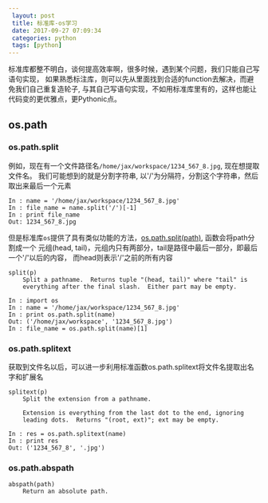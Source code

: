 ```yaml
---
 layout: post
 title: 标准库-os学习
 date: 2017-09-27 07:09:34
 categories: python
 tags: [python]
---
```


标准库都整不明白，谈何提高效率啊，很多时候，遇到某个问题，我们只能自己写语句实现，
如果熟悉标注库，则可以先从里面找到合适的function去解决，而避免我们自己重复造轮子,
与其自己写语句实现，不如用标准库里有的，这样也能让代码变的更优雅点，更Pythonic点。


## os.path

### os.path.split
例如，现在有一个文件路径名`/home/jax/workspace/1234_567_8.jpg`, 现在想提取文件名。
我们可能想到的就是分割字符串, 以'/'为分隔符，分割这个字符串，然后取出来最后一个元素

```
In : name = '/home/jax/workspace/1234_567_8.jpg'
In : file_name = name.split('/')[-1]
In : print file_name
Out: 1234_567_8.jpg
```

但是标准库`os`提供了具有类似功能的方法，[os.path.split(path)][os.path.split], 函数会将path分割成一个
元组(head, tail)，元组内只有两部分，tail是路径中最后一部分，即最后一个'/'以后的内容，
而head则表示'/'之前的所有内容
```
split(p)
    Split a pathname.  Returns tuple "(head, tail)" where "tail" is
    everything after the final slash.  Either part may be empty.
```

```
In : import os
In : name = '/home/jax/workspace/1234_567_8.jpg'
In : print os.path.split(name)
Out: ('/home/jax/workspace', '1234_567_8.jpg')
In : file_name = os.path.split(name)[1]
```

### os.path.splitext
获取到文件名以后，可以进一步利用标准函数os.path.splitext将文件名提取出名字和扩展名

```
splitext(p)
    Split the extension from a pathname.

    Extension is everything from the last dot to the end, ignoring
    leading dots.  Returns "(root, ext)"; ext may be empty.
```
```
In : res = os.path.splitext(name)
In : print res
Out: ('1234_567_8', '.jpg')
```

### os.path.abspath

```
abspath(path)
    Return an absolute path.
```

[os.path.split]: https://docs.python.org/2.7/library/os.path.html?highlight=os%20path%20splitext#os.path.split
